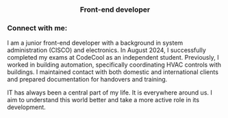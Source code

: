 <h3 align="center">Front-end developer</h3>

<h3 align="left">Connect with me:</h3>
<p>I am a junior front-end developer with a background in system administration (CISCO) and electronics. In August 2024, I successfully completed my exams at CodeCool as an independent student. Previously, I worked in building automation, specifically coordinating HVAC controls with buildings. I maintained contact with both domestic and international clients and prepared documentation for handovers and training.</p>

<p>IT has always been a central part of my life. It is everywhere around us. I aim to understand this world better and take a more active role in its development.</p>
